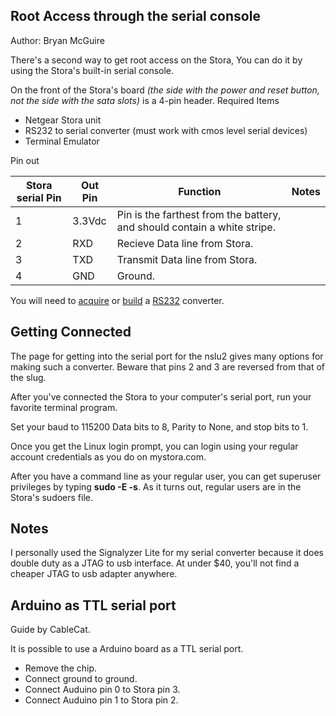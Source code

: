 ## Root Access through the serial console

Author: Bryan McGuire

There's a second way to get root access on the Stora, You can do it by using the Stora's built-in serial console.

On the front of the Stora's board *(the side with the power and reset button, not the side with the sata slots)* is a 4-pin header.
Required Items

- Netgear Stora unit
- RS232 to serial converter (must work with cmos level serial devices)
- Terminal Emulator

Pin out

Stora serial Pin | Out Pin | Function | Notes
-----------------|---------|----------|------
1| 3.3Vdc | Pin is the farthest from the battery, and should contain a white stripe.
2| RXD    | Recieve Data line from Stora.
3| TXD    | Transmit Data line from Stora.
4| GND    | Ground.

You will need to [acquire](http://www.usconverters.com/?gclid=CLiU5NjCn6ECFdFW2god0iyUxA) or [build](http://www.lammertbies.nl/comm/info/RS-232_null_modem.html) a [RS232](http://en.wikipedia.org/wiki/RS-232) converter.

## Getting Connected

The page for getting into the serial port for the nslu2 gives many options for making such a converter. Beware that pins 2 and 3 are reversed from that of the slug.

After you've connected the Stora to your computer's serial port, run your favorite terminal program.

Set your baud to 115200 Data bits to 8, Parity to None, and stop bits to 1.

Once you get the Linux login prompt, you can login using your regular account credentials as you do on mystora.com.

After you have a command line as your regular user, you can get superuser privileges by typing **sudo -E -s**. As it turns out, regular users are in the Stora's sudoers file.

## Notes

I personally used the Signalyzer Lite for my serial converter because it does double duty as a JTAG to usb interface. At under $40, you'll not find a cheaper JTAG to usb adapter anywhere.

## Arduino as TTL serial port

Guide by CableCat.

It is possible to use a Arduino board as a TTL serial port.

- Remove the chip.
- Connect ground to ground.
- Connect Auduino pin 0 to Stora pin 3.
- Connect Auduino pin 1 to Stora pin 2.
